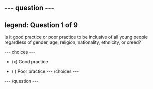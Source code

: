--- question ---
---
legend: Question 1 of 9
---

Is it good practice or poor practice to be inclusive of all young people regardless of gender, age, religion, nationality, ethnicity, or creed?

--- choices ---
- (x) Good practice

- ( ) Poor practice
--- /choices ---

--- /question ---
